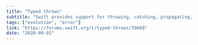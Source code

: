 ```yaml
---
title: "Typed throws"
subtitle: "Swift provides support for throwing, catching, propagating, and manipulating recoverable errors. To indicate that a function or method can throw an error, we add the throws keyword to the declaration. In this very detailed Swift evolution pitch, Jorge proposes adding the ability to specify the type of an error that a function will throw."
tags: ["evolution", "error"]
link: "https://forums.swift.org/t/typed-throws/39660"
date: "2020-09-01"
---
```

